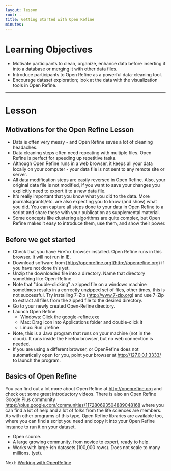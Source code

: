 ```yaml
---
layout: lesson
root: .
title: Getting Started with Open Refine
minutes: 
---
```


# Learning Objectives

* Motivate participants to clean, organize, enhance data before inserting it into a database or merging it with other data files.
* Introduce participants to Open Refine as a powerful data-cleaning tool.
* Encourage dataset exploration; look at the data with the visualization tools in Open Refine.

----------------------------------------------------

# Lesson

## Motivations for the Open Refine Lesson

* Data is often very messy - and Open Refine saves a lot of cleaning headaches.
* Data cleaning steps often need repeating with multiple files. Open Refine is perfect for speeding up repetitive tasks.
* Although Open Refine runs in a web browser, it keeps all your data locally on your computer - your data file is not sent to any remote site or server.
* All data modification steps are easily reversed in Open Refine. Also, your original data file is not modified, if you want to save your changes you explicitly need to export it to a new data file.
* It's really important that you know what you did to the data. More journals/grants/etc. are also expecting you to know (and show) what you did. You can capture all steps done to your data in Open Refine to a script and share these with your publication as supplemental material.
* Some concepts like clustering algorithms are quite complex, but Open Refine makes it easy to introduce them, use them, and show their power.


## Before we get started

* Check that you have Firefox browser installed. Open Refine runs in this browser. It will not run in IE.
* Download software from [http://openrefine.org](http://openrefine.org) if you have not done this yet.
* Unzip the downloaded file into a directory. Name that directory something like Open-Refine
* Note that "double-clicking" a zipped file on a windows machine sometimes results in a correctly unzipped set of files, other times, this is not successful. Try installing 7-Zip (http://www.7-zip.org) and use 7-Zip to extract all files from the zipped file to the desired directory.
* Go to your newly created Open-Refine directory.
* Launch Open Refine
  * Windows: Click the google-refine.exe
  * Mac: Drag icon into Applications folder and double-click it
  * Linux: Run ./refine
* Note, this is a Java program that runs on your machine (not in the cloud). It runs inside the Firefox browser, but no web connection is needed.
* If you are using a different browser, or OpenRefine does not automatically open for you, point your browser at http://127.0.0.1:3333/ to launch the program.

## Basics of Open Refine

You can find out a lot more about Open Refine at http://openrefine.org and check out some great introductory videos. There is also an Open Refine Google Plus community https://plus.google.com/communities/117280693504889048168 where you can find a lot of help and a lot of folks from the life sciences are members. As with other programs of this type, Open Refine libraries are available too, where you can find a script you need and copy it into your Open Refine instance to run it on your dataset.

* Open source.
* A large growing community, from novice to expert, ready to help.
* Works with large-ish datasets (100,000 rows). Does not scale to many millions. (yet).

Next: [Working with OpenRefine](01-working-with-openrefine.html)
